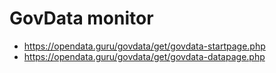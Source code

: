 # GovData monitor

- https://opendata.guru/govdata/get/govdata-startpage.php
- https://opendata.guru/govdata/get/govdata-datapage.php

